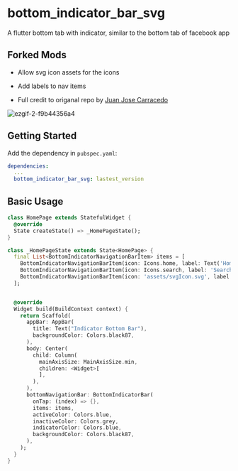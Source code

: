 # bottom_indicator_bar_svg

A flutter bottom tab with indicator, similar to the bottom tab of facebook app

## Forked Mods

- Allow svg icon assets for the icons

- Add labels to nav items

- Full credit to origanal repo by [Juan Jose Carracedo](https://github.com/DonsWayo)

![ezgif-2-f9b44356a4](https://user-images.githubusercontent.com/4716711/150592290-a2fcf5a9-d3bc-46f9-84f0-04d0cb84cfa8.gif "bottom_indicator_bar")

## Getting Started

Add the dependency in `pubspec.yaml`:

```yaml
dependencies:
  ...
  bottom_indicator_bar_svg: lastest_version
```

## Basic Usage


```dart
class HomePage extends StatefulWidget {
  @override
  State createState() => _HomePageState();
}

class _HomePageState extends State<HomePage> {
  final List<BottomIndicatorNavigationBarItem> items = [
    BottomIndicatorNavigationBarItem(icon: Icons.home, label: Text('Home')),
    BottomIndicatorNavigationBarItem(icon: Icons.search, label: 'Search'),
    BottomIndicatorNavigationBarItem(icon: 'assets/svgIcon.svg', label: 'Svg'),
  ];


  @override
  Widget build(BuildContext context) {
    return Scaffold(
      appBar: AppBar(
        title: Text("Indicator Bottom Bar"),
        backgroundColor: Colors.black87,
      ),
      body: Center(
        child: Column(
          mainAxisSize: MainAxisSize.min,
          children: <Widget>[
          ],
        ),
      ),
      bottomNavigationBar: BottomIndicatorBar(
        onTap: (index) => {},
        items: items,
        activeColor: Colors.blue,
        inactiveColor: Colors.grey,
        indicatorColor: Colors.blue,
        backgroundColor: Colors.black87,
      ),
    );
  }
}
```

